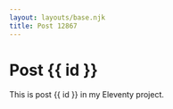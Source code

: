 ```yaml
---
layout: layouts/base.njk
title: Post 12867
---
```


# Post {{ id }}

This is post {{ id }} in my Eleventy project.
